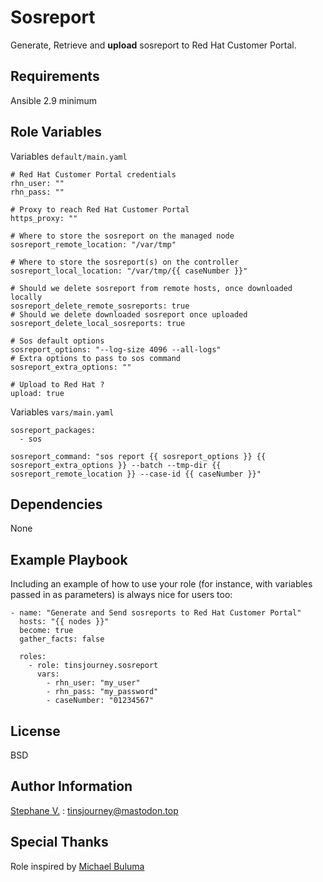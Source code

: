 Sosreport
=========

Generate, Retrieve and **upload** sosreport to Red Hat Customer Portal.

Requirements
------------

Ansible 2.9 minimum

Role Variables
--------------

Variables `default/main.yaml`

```
# Red Hat Customer Portal credentials
rhn_user: ""
rhn_pass: ""

# Proxy to reach Red Hat Customer Portal
https_proxy: ""

# Where to store the sosreport on the managed node
sosreport_remote_location: "/var/tmp"

# Where to store the sosreport(s) on the controller
sosreport_local_location: "/var/tmp/{{ caseNumber }}"

# Should we delete sosreport from remote hosts, once downloaded locally
sosreport_delete_remote_sosreports: true
# Should we delete downloaded sosreport once uploaded
sosreport_delete_local_sosreports: true

# Sos default options
sosreport_options: "--log-size 4096 --all-logs"
# Extra options to pass to sos command
sosreport_extra_options: ""

# Upload to Red Hat ?
upload: true
```

Variables `vars/main.yaml`

```
sosreport_packages:
  - sos

sosreport_command: "sos report {{ sosreport_options }} {{ sosreport_extra_options }} --batch --tmp-dir {{ sosreport_remote_location }} --case-id {{ caseNumber }}"
```

Dependencies
------------

None

Example Playbook
----------------

Including an example of how to use your role (for instance, with variables passed in as parameters) is always nice for users too:

    - name: "Generate and Send sosreports to Red Hat Customer Portal"
      hosts: "{{ nodes }}"
      become: true
      gather_facts: false

      roles:
        - role: tinsjourney.sosreport
          vars:
            - rhn_user: "my_user"
            - rhn_pass: "my_password"
            - caseNumber: "01234567"

License
-------

BSD

Author Information
------------------

[Stephane V.](https://www.gnali.org) : tinsjourney@mastodon.top

Special Thanks
--------------

Role inspired by [Michael Buluma](https://github.com/buluma/ansible-role-sosreport)
